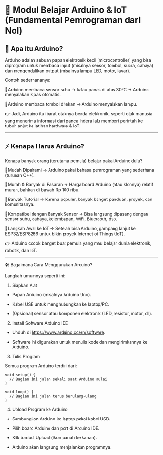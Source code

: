 # 📘 Modul Belajar Arduino & IoT (Fundamental Pemrograman dari Nol)

## 🤔 Apa itu Arduino?

Arduino adalah sebuah papan elektronik kecil (microcontroller) yang bisa diprogram untuk membaca input (misalnya sensor, tombol, suara, cahaya) dan mengendalikan output (misalnya lampu LED, motor, layar).

Contoh sederhananya:

🔹Arduino membaca sensor suhu → kalau panas di atas 30°C → Arduino menyalakan kipas otomatis.

🔹Arduino membaca tombol ditekan → Arduino menyalakan lampu.

👉 Jadi, Arduino itu ibarat otaknya benda elektronik, seperti otak manusia yang menerima informasi dari panca indera lalu memberi perintah ke tubuh.anjut ke latihan hardware & IoT.


---
## ⚡ Kenapa Harus Arduino?

Kenapa banyak orang (terutama pemula) belajar pakai Arduino dulu?

🔹Mudah Dipahami → Arduino pakai bahasa pemrograman yang sederhana (turunan C++).

🔹Murah & Banyak di Pasaran → Harga board Arduino (atau klonnya) relatif murah, bahkan di bawah Rp 100 ribu.

🔹Banyak Tutorial → Karena populer, banyak banget panduan, proyek, dan komunitasnya.

🔹Kompatibel dengan Banyak Sensor → Bisa langsung dipasang dengan sensor suhu, cahaya, kelembapan, WiFi, Bluetooth, dsb.

🔹Langkah Awal ke IoT → Setelah bisa Arduino, gampang lanjut ke ESP32/ESP8266 untuk bikin proyek Internet of Things (IoT).

👉 Arduino cocok banget buat pemula yang mau belajar dunia elektronik, robotik, dan IoT.

---

🛠️ Bagaimana Cara Menggunakan Arduino?

Langkah umumnya seperti ini:

1. Siapkan Alat

- Papan Arduino (misalnya Arduino Uno).

- Kabel USB untuk menghubungkan ke laptop/PC.

- (Opsional) sensor atau komponen elektronik (LED, resistor, motor, dll).

2. Install Software Arduino IDE

- Unduh di https://www.arduino.cc/en/software.

- Software ini digunakan untuk menulis kode dan mengirimkannya ke Arduino.

3. Tulis Program

Semua program Arduino terdiri dari:
```
void setup() {
  // Bagian ini jalan sekali saat Arduino mulai
}

void loop() {
  // Bagian ini jalan terus berulang-ulang
}

```

4. Upload Program ke Arduino

- Sambungkan Arduino ke laptop pakai kabel USB.

- Pilih board Arduino dan port di Arduino IDE.

- Klik tombol Upload (ikon panah ke kanan).

- Arduino akan langsung menjalankan programnya.

